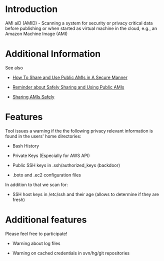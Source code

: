 # Introduction #

AMI aiD (AMID) - Scanning a system for security or privacy critical data before publishing or when started as virtual machine in the cloud, e.g., an Amazon Machine Image (AMI)


# Additional Information #
See also
  * [How To Share and Use Public AMIs in A Secure Manner ](http://aws.amazon.com/articles/0155828273219400)

  * [Reminder about Safely Sharing and Using Public AMIs ](http://aws.amazon.com/security/security-bulletins/reminder-about-safely-sharing-and-using-public-amis/)

  * [Sharing AMIs Safely](http://docs.amazonwebservices.com/AWSEC2/latest/UserGuide/index.html?AESDG-chapter-sharingamis.html)

# Features #
Tool issues a warning if the the following privacy relevant information is found in the users' home directories:

  * Bash History

  * Private Keys (Especially for AWS API)

  * Public SSH keys in .ssh/authorized\_keys (backdoor)

  * .boto and .ec2 configuration files

In addition to that we scan for:

  * SSH host keys in /etc/ssh and their age (allows to determine if they are fresh)


# Additional features #
Please feel free to participate!

  * Warning about log files

  * Warning on cached credentials in svn/hg/git repositories